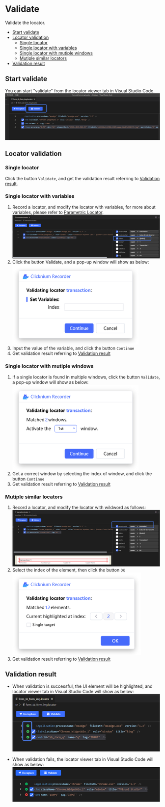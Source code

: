 # Validate<!-- {docsify-ignore-all} -->

Validate the locator. 

- [Start validate](#start-validate)
- [Locator validation](#locator-validation)
    - [Single locator](#single-locator)
    - [Single locator with variables](#single-locator-with-variables)
    - [Single locator with mutiple windows](#single-locator-with-mutiple-windows)
    - [Mutiple similar locators](#mutiple-similar-locators)
- [Validation result](#validation-result)

## Start validate
You can start "validate" from the locator viewer tab in Visual Studio Code.  
![vscode validate](../../img/recorder_validate_vscode.png)

## Locator validation
### Single locator

Click the button `Validate`, and get the validation result referring to [Validation result](#validation-result).

### Single locator with variables

1. Record a locator, and modify the locator with variables, for more about variables, please refer to [Parametric Locator](./doc/automation/parametric_locator.md).
![locator variables](../../img/locator_variables.png)
2. Click the button Validate, and a pop-up window will show as below:    
![validate variable window](../../img/validate_variable_window.png)
3. Input the value of the variable, and click the button `Continue`
4. Get validation result referring to [Validation result](#validation-result)

### Single locator with mutiple windows
1. If a single locator is found in multiple windows, click the button `Validate`, a pop-up window will show as below:    
![validate muti windows](../../img/validate_muti_window.png)
2. Get a correct window by selecting the index of window, and click the button `Continue`
3. Get validation result referring to [Validation result](#validation-result)

### Mutiple similar locators
1. Record a locator, and modify the locator with wildword as follows:
![locator wildword](../../img/locator_wildword.png)
2. Select the index of the element, then click the button `OK`  
![validate muti locators](../../img/validate_muti_locators.png)
3. Get validation result referring to [Validation result](#validation-result)

## Validation result
- When validation is successful, the UI element will be highlighted, and locator viewer tab in Visual Studio Code will show as below:
![validate success](../../img/validate_success.png)

- When validation fails, the locator viewer tab in Visual Studio Code will show as below:
![validate fail](../../img/validate_err.png)



